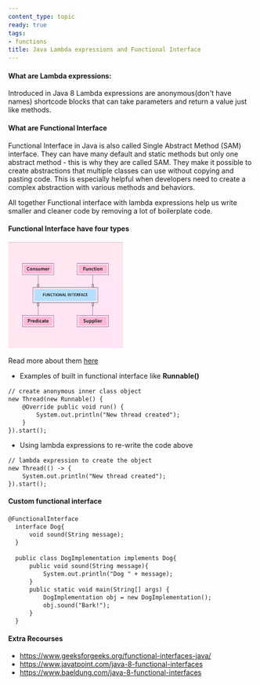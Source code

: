 ```yaml
---
content_type: topic
ready: true
tags:
- functions
title: Java Lambda expressions and Functional Interface
---
```


#### What are Lambda expressions:

Introduced in Java 8 Lambda expressions are anonymous(don't have names) shortcode blocks that can take parameters and return a value just like methods.

#### What are Functional Interface

Functional Interface in Java is also called Single Abstract Method (SAM) interface. They can have many default and static methods but only one abstract method - this is why they are called SAM. They make it possible to create abstractions that multiple classes can use without copying and pasting code. This is especially helpful when developers need to create a complex abstraction with various methods and behaviors.

All together Functional interface with lambda expressions help us write smaller and cleaner code by removing a lot of boilerplate code.


#### Functional Interface have four types

![functional-interface](function-interface.png)

Read more about them [here](https://www.geeksforgeeks.org/functional-interfaces-java/#:~:text=Java%20SE%208%20included%20four%20main%20kinds%20of%20functional%20interfaces%20which%20can%20be%20applied%20in)

- Examples of built in functional interface like **Runnable()**
```
// create anonymous inner class object
new Thread(new Runnable() {
    @Override public void run() {
        System.out.println("New thread created");
    }
}).start();
```

- Using lambda expressions to re-write the code above

```
// lambda expression to create the object
new Thread(() -> {
    System.out.println("New thread created");
}).start();
```

#### Custom functional interface

```
@FunctionalInterface  
  interface Dog{  
      void sound(String message);  
  }

  public class DogImplementation implements Dog{  
      public void sound(String message){  
          System.out.println("Dog " + message);  
      }  
      public static void main(String[] args) {  
          DogImplementation obj = new DogImplementation();  
          obj.sound("Bark!");
      }  
  }
```

#### Extra Recourses

- https://www.geeksforgeeks.org/functional-interfaces-java/
- https://www.javatpoint.com/java-8-functional-interfaces
- https://www.baeldung.com/java-8-functional-interfaces
